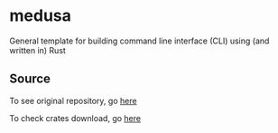# medusa

General template for building command line interface (CLI) using (and written in) Rust

## Source

To see original repository, go [here](https://gitlab.com/tardi/medusa)

To check crates download, go [here](https://crates.io/crates/medusa)
